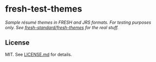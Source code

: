 fresh-test-themes
===

*Sample résumé themes in FRESH and JRS formats. For testing purposes only. See
[fresh-standard/fresh-themes][ft] for the real stuff.*

## License

MIT. See [LICENSE.md][1] for details.

[1]: LICENSE.md
[ft]: https://github.com/fresh-standard/fresh-themes
